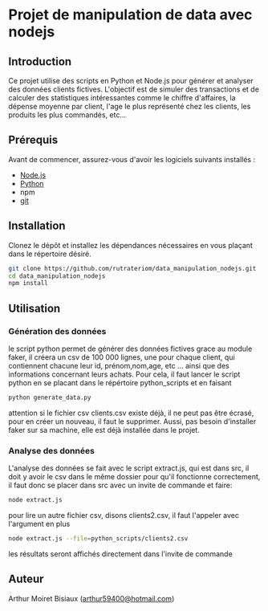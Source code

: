 # Projet de manipulation de data avec nodejs

## Introduction

Ce projet utilise des scripts en Python et Node.js pour générer et analyser des données clients fictives. L'objectif est de simuler des transactions et de calculer des statistiques intéressantes comme le chiffre d'affaires, la dépense moyenne par client, l'age le plus représenté chez les clients, les produits les plus commandés, etc...

## Prérequis

Avant de commencer, assurez-vous d'avoir les logiciels suivants installés :

- [Node.js](https://nodejs.org/)
- [Python](https://www.python.org/)
- npm
- [git](https://git-scm.com/downloads)

## Installation

Clonez le dépôt et installez les dépendances nécessaires en vous plaçant dans le répertoire désiré.
```bash
git clone https://github.com/rutrateriom/data_manipulation_nodejs.git
cd data_manipulation_nodejs
npm install
```

## Utilisation
### Génération des données
le script python permet de générer des données fictives grace au module faker, il créera un csv de 100 000 lignes, une pour chaque client, qui contiennent chacune leur id, prénom,nom,age, etc ... ainsi que des informations concernant leurs achats.
Pour cela, il faut lancer le script python en se placant dans le répértoire python_scripts et en faisant 
```bash
python generate_data.py
```
attention si le fichier csv clients.csv existe déjà, il ne peut pas être écrasé, pour en créer un nouveau, il faut le supprimer.
Aussi, pas besoin d'installer faker sur sa machine, elle est déjà installée dans le projet.
### Analyse des données
L'analyse des données se fait avec le script extract.js, qui est dans src, il doit y avoir le csv dans le même dossier pour qu'il fonctionne correctement, il faut donc se placer dans src avec un invite de commande et faire:
```bash
node extract.js
```
pour lire un autre fichier csv, disons clients2.csv, il faut l'appeler avec l'argument en plus
```bash
node extract.js --file=python_scripts/clients2.csv
```
les résultats seront affichés directement dans l'invite de commande
## Auteur
Arthur Moiret Bisiaux (arthur59400@hotmail.com)
